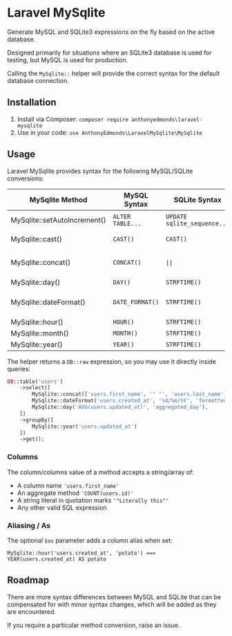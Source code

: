# Laravel MySqlite

Generate MySQL and SQLite3 expressions on the fly based on the active database.

Designed primarily for situations where an SQLite3 database is used for testing, but MySQL is used for production.

Calling the `MySqlite::`  helper will provide the correct syntax for the default database connection.

## Installation

1. Install via Composer: `composer require anthonyedmonds\laravel-mysqlite`
2. Use in your code: `use AnthonyEdmonds\LaravelMySqlite\MySqlite`

## Usage

Laravel MySqlite provides syntax for the following MySQL/SQLite conversions:

| MySqlite Method              | MySQL Syntax     | SQLite Syntax               | Notes |
| ---------------------------- | ---------------- | --------------------------- | ----- |
| MySqlite::setAutoIncrement() | `ALTER TABLE...` | `UPDATE sqlite_sequence...` | Used as a standalone statement |
| MySqlite::cast()             | `CAST()`         | `CAST()`                    | Must be a value from `MySqlite::CASTS_MYSQL` |
| MySqlite::concat()           | `CONCAT()`       | `\|\|`                      | Pass literal strings with quotation marks, such as `'"String"'` |
| MySqlite::day()              | `DAY()`          | `STRFTIME()`                | |
| MySqlite::dateFormat()       | `DATE_FORMAT()`  | `STRFTIME()`                | Use date formats supported by both MySQL and SQLite |
| MySqlite::hour()             | `HOUR()`         | `STRFTIME()`                | |
| MySqlite::month()            | `MONTH()`        | `STRFTIME()`                | |
| MySqlite::year()             | `YEAR()`         | `STRFTIME()`                | |

The helper returns a `DB::raw` expression, so you may use it directly inside queries:

```php
DB::table('users')
    ->select([
        MySqlite::concat(['users.first_name', '" "', 'users.last_name'], 'name'),
        MySqlite::dateFormat('users.created_at', '%d/%m/%Y', 'formatted_date'),
        MySqlite::day('AVG(users.updated_at)', 'aggregated_day'),
    ])
    ->groupBy([
        MySqlite::year('users.updated_at')
    ])
    ->get();
```

### Columns
The column/columns value of a method accepts a string/array of:

* A column name `'users.first_name'`
* An aggregate method `'COUNT(users.id)'`
* A string literal in quotation marks `'"Literally this"'`
* Any other valid SQL expression

### Aliasing / As

The optional `$as` parameter adds a column alias when set:

`MySqlite::hour('users.created_at', 'potato') === YEAR(users.created_at) AS potato`

## Roadmap

There are more syntax differences between MySQL and SQLite that can be compensated for with minor syntax changes, which will be added as they are encountered.

If you require a particular method conversion, raise an issue.
